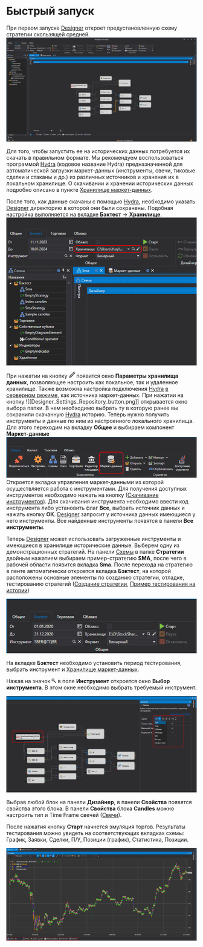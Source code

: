 # Быстрый запуск

При первом запуске [Designer](Designer.md) откроет предустановленную схему стратегии скользящей средней. 
![Designer Quick start 01](../images/Designer_Quick_start_01.png)

Для того, чтобы запустить ее на исторических данных потребуется их скачать в правильном формате. Мы рекомендуем воспользоваться программой [Hydra](Hydra.md) (кодовое название Hydra) предназначенной для автоматической загрузки маркет\-данных (инструменты, свечи, тиковые сделки и стаканы и др.) из различных источников и хранения их в локальном хранилище. О скачивании и хранении исторических данных подробно описано в пункте [Хранилище маркет\-данных](Designer_Repository_of_historical_data.md).

После того, как данные скачаны с помощью [Hydra](Hydra.md), необходимо указать [Designer](Designer.md) директорию в которой они были сохранены. Подобная настройка выполняется на вкладке **Бэктест** -> **Хранилище**. 
![Designer Quick start 02](../images/Designer_Quick_start_02.png)

При нажатии на кнопку ![Designer Edit Tool](../images/Designer_Edit_tool_00.png) появится окно **Параметры хранилища данных**, позволяющее настроить как локальное, так и удаленное хранилище. Также возможна настройка подключения  [Hydra](Hydra.md) [в серверном режиме](HydraSettings.md), как источника маркет-данных. При нажатии на кнопку ![[Designer_Settings_Repository_button.png]] открывается окно выбора папки. В нем необходимо выбрать ту в которую ранее вы сохранили скачанную  [Hydra](Hydra.md) историю.
Теперь нужно получить инструменты и данные по ним из настроенного локального хранилища. Для этого переходим на вкладку **Общее** и выбираем компонент **Маркет-данные**
![Designer Quick start 02](../images/Designer_Quick_start_03.png)
Откроется вкладка управления маркет-данными из которой осуществляется работа с инструментами. Для получения доступных инструментов необходимо нажать на кнопку 
([Скачивание инструментов](Designer_Download_instruments.md)). Для скачивания инструмента необходимо ввести код инструмента либо установить флаг **Все**, выбрать источник данных и нажать кнопку **ОК**. [Designer](Designer.md) запросит у источника данных имеющиеся у него инструменты. Все найденные инструменты появятся в панели **Все инструменты**. 

Теперь [Designer](Designer.md) может использовать загруженные инструменты и имеющиеся в хранилище исторические данные. Выберем одну из демонстрационных стратегий. На панели [Схемы](Designer_Panel_Schemas.md) в папке **Стратегии** двойным нажатием выбираем пример\-стратегию **SMA**, после чего в рабочей области появится вкладка **Sma**. После перехода на стратегию в ленте  автоматически откроется вкладка **Бэктест**, на которой расположены основные элементы по созданию стратегии, отладке, тестированию стратегий ([Создание стратегии](Designer_Creating_strategy_out_of_blocks.md), [Пример тестирования на истории](Designer_Example_of_backtesting.md))

![Designer Quick start 03](../images/Designer_Quick_start_04_1.png)

На вкладке **Бэктест** необходимо установить период тестирования, выбрать инструмент и [Хранилище маркет\-данных](Designer_Repository_of_historical_data.md).

Нажав на значок ![Designer Quick start 04](../images/Designer_Quick_start_04.png) в поле **Инструмент** откроется окно **Выбор инструмента**. В этом окне необходимо выбрать требуемый инструмент.

![Designer Quick start 05](../images/Designer_Quick_start_05.png)

Выбрав любой блок на панели **Дизайнер**, в панели **Свойства** появятся свойства этого блока. В панели **Свойства** блока **Candles** можно настроить тип и Time Frame свечей ([Свечи](Candles.md)).

После нажатия кнопку **Старт** начнется эмуляция торгов. Результаты тестирования можно увидеть на соответствующих вкладках схемы: График, Заявки, Сделки, П/У, Позиции (график), Статистика, Позиции.

![Designer Quick start 06](../images/Designer_Quick_start_06.png)
